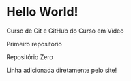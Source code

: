 # Hello World!
Curso de Git e GitHub do Curso em Vídeo

Primeiro repositório 

Repositório Zero

Linha adicionada diretamente pelo site!
